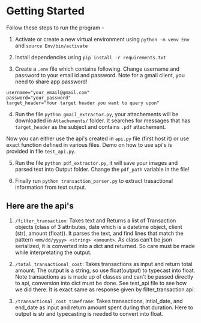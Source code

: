 # Getting Started

Follow these steps to run the program -

1. Activate or create a new virtual environment using `python -m venv Env` and `source Env/bin/activate`

2. Install dependencies using `pip install -r requirements.txt`

3. Create a `.env` file which contains following. Change username and password to your email id and password. Note for a gmail client, you need to share app password!

```.env
username="your_email@gmail.com"
password="your_password"
target_header="Your target header you want to query upon"
```

4. Run the file `python gmail_extractor.py`, your attachements will be downloaded in `Attachements/` folder. It searches for messages that has `target_header` as the subject and contains `.pdf` attachement.

Now you can either use the api's created in `api.py` file (first host it) or use exact function defined in various files.
Demo on how to use api's is provided in file `test_api.py`.

5. Run the file `python pdf_extractor.py`, it will save your images and parsed text into Output folder. Change the `pdf_path` variable in the file!

6. Finally run `python transaction_parser.py` to extract trasactional information from text output.

## Here are the api's

1. `/filter_transaction`: Takes text and Returns a list of Transaction objects (class of 3 attributes, date which is a datetime object, client (str), amount (float)). It parses the text, and find lines that match the pattern `<mm/dd/yyyy> <string> <amount>`. As class can't be json serialized, it is converted into a dict and returned. So care must be made while interpretating the output.

2. `/total_transactional_cost`: Takes transactions as input and return total amount. The output is a string, so use float(output) to typecast into float. Note transactions as is made up of classes and can't be passed directly to api, conversion into dict must be done. See test_api file to see how we did there. It is exact same as response given by filter_transaction api.

3. `/transactional_cost_timeframe`: Takes transactions, intial_date, and end_date as input and return amount spent during that duration. Here to output is str and typecasting is needed to convert into float.
